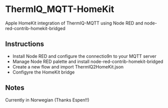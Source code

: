 # ThermIQ_MQTT-HomeKit
Apple HomeKit integration of ThermIQ-MQTT using Node RED and node-red-contrib-homekit-bridged

## Instructions
- Install Node RED and configure the connectio9n to your MQTT server
- Manage Node RED palette and install node-red-contrib-homekit-bridged
- Create a new flow and import ThermIQ2HomeKit.json
- Configyre the HomeKit bridge

## Notes
Currently in Norwegian (Thanks Espen!!)
